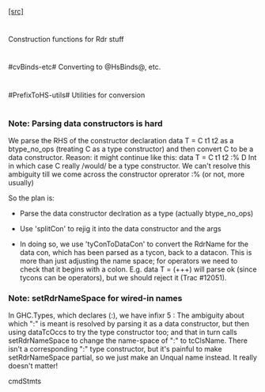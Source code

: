 [[src]](https://github.com/ghc/ghc/tree/master/compiler/parser/RdrHsSyn.hs)
# 

  Construction functions for Rdr stuff

# 

# 

  #cvBinds-etc# Converting to @HsBinds@, etc.

# 

# 

  #PrefixToHS-utils# Utilities for conversion

# 

### Note: Parsing data constructors is hard

We parse the RHS of the constructor declaration
     data T = C t1 t2
as a btype_no_ops (treating C as a type constructor) and then convert C to be
a data constructor.  Reason: it might continue like this:
     data T = C t1 t2 :% D Int
in which case C really /would/ be a type constructor.  We can't resolve this
ambiguity till we come across the constructor oprerator :% (or not, more usually)

So the plan is:

* Parse the data constructor declration as a type (actually btype_no_ops)

* Use 'splitCon' to rejig it into the data constructor and the args

* In doing so, we use 'tyConToDataCon' to convert the RdrName for
  the data con, which has been parsed as a tycon, back to a datacon.
  This is more than just adjusting the name space; for operators we
  need to check that it begins with a colon.  E.g.
     data T = (+++)
  will parse ok (since tycons can be operators), but we should reject
  it (Trac #12051).


### Note: setRdrNameSpace for wired-in names

In GHC.Types, which declares (:), we have
  infixr 5 :
The ambiguity about which ":" is meant is resolved by parsing it as a
data constructor, but then using dataTcOccs to try the type constructor too;
and that in turn calls setRdrNameSpace to change the name-space of ":" to
tcClsName.  There isn't a corresponding ":" type constructor, but it's painful
to make setRdrNameSpace partial, so we just make an Unqual name instead. It
really doesn't matter!


 cmdStmts 